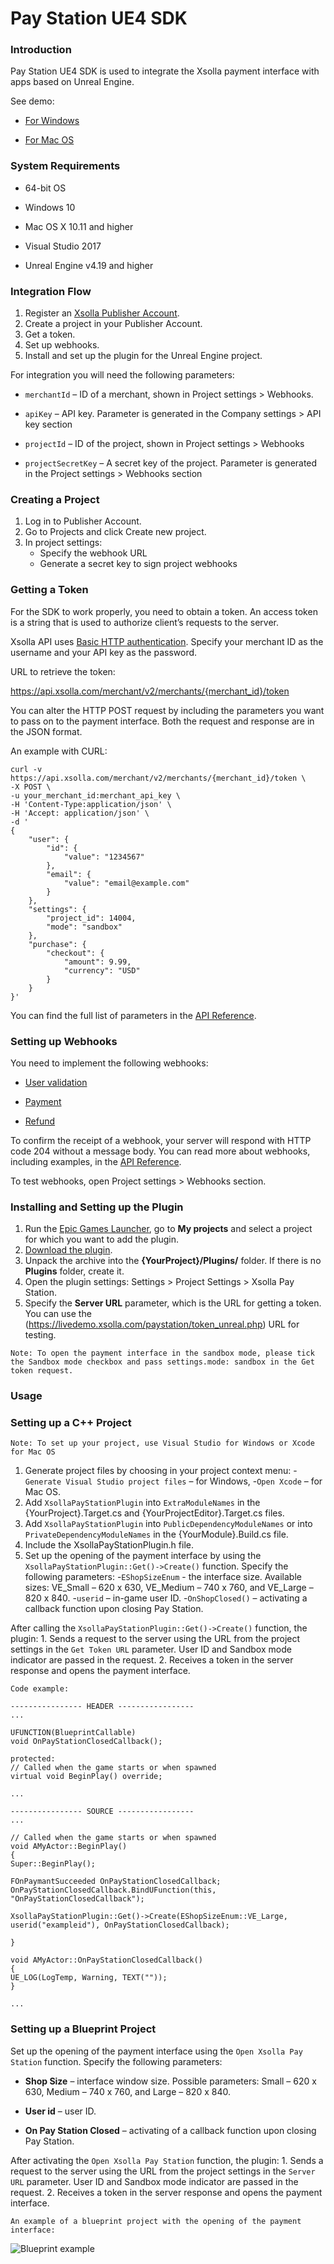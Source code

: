 # Pay Station UE4 SDK

### Introduction
Pay Station UE4 SDK is used to integrate the Xsolla payment interface with apps based on Unreal Engine.

See demo:

* [For Windows](http://livedemo.xsolla.com/ue4/PayStation-Win.zip)

* [For Mac OS](http://livedemo.xsolla.com/ue4/PayStation-Mac.zip)

### System Requirements
* 64-bit OS

* Windows 10

* Mac OS X 10.11 and higher

* Visual Studio 2017

* Unreal Engine v4.19 and higher

### Integration Flow
1. Register an [Xsolla Publisher Account](https://publisher.xsolla.com/).
2. Create a project in your Publisher Account. 
3. Get a token.
4. Set up webhooks.
5. Install and set up the plugin for the Unreal Engine project.

For integration you will need the following parameters:

* `merchantId` – ID of a merchant, shown in Project settings > Webhooks.

* `apiKey` – API key. Parameter is generated in the Company settings > API key section

* `projectId` – ID of the project, shown in Project settings > Webhooks

* `projectSecretKey` – A secret key of the project. Parameter is generated in the Project settings > Webhooks section

### Creating a Project

1. Log in to Publisher Account.
2. Go to Projects and click Create new project.
3. In project settings:
    * Specify the webhook URL
    * Generate a secret key to sign project webhooks

### Getting a Token

For the SDK to work properly, you need to obtain a token. An access token is a string that is used to authorize client’s requests to the server.

Xsolla API uses [Basic HTTP authentication](https://developers.xsolla.com/ru/api/v2/getting-started/#api_authentication). Specify your merchant ID as the username and your API key as the password.

URL to retrieve the token:

https://api.xsolla.com/merchant/v2/merchants/{merchant_id}/token

You can alter the HTTP POST request by including the parameters you want to pass on to the payment interface. Both the request and response are in the JSON format.

An example with CURL:

```
curl -v https://api.xsolla.com/merchant/v2/merchants/{merchant_id}/token \
-X POST \
-u your_merchant_id:merchant_api_key \
-H 'Content-Type:application/json' \
-H 'Accept: application/json' \
-d '
{
    "user": {
        "id": {
            "value": "1234567"
        },
        "email": {
            "value": "email@example.com"
        }
    },
    "settings": {
        "project_id": 14004,
        "mode": "sandbox"
    },
    "purchase": {
        "checkout": {
            "amount": 9.99,
            "currency": "USD"
        }
    }
}'
```

You can find the full list of parameters in the [API Reference](https://developers.xsolla.com/ru/api/v2/getting-started/#api_payment_ui_get_token).

### Setting up Webhooks

You need to implement the following webhooks:

   * [User validation](https://developers.xsolla.com/api/v2/getting-started/#api_webhooks_user_validation)
    
   * [Payment](https://developers.xsolla.com/api/v2/getting-started/#api_webhooks_payment)
    
   * [Refund](https://developers.xsolla.com/api/v2/getting-started/#api_webhooks_refund)

To confirm the receipt of a webhook, your server will respond with HTTP code 204 without a message body. You can read more about webhooks, including examples, in the [API Reference](https://developers.xsolla.com/api/v2/getting-started/#api_webhooks_refund).

To test webhooks, open Project settings > Webhooks section.

### Installing and Setting up the Plugin

1. Run the [Epic Games Launcher](https://www.epicgames.com/unrealtournament/download), go to **My projects** and select a project for which you want to add the plugin.
2. [Download the plugin](https://github.com/xsolla/PayStation-UE4-SDK/releases).
3. Unpack the archive into the **{YourProject}/Plugins/** folder. If there is no **Plugins** folder, create it.
4. Open the plugin settings: Settings > Project Settings > Xsolla Pay Station.
5. Specify the **Server URL** parameter, which is the URL for getting a token. You can use the (https://livedemo.xsolla.com/paystation/token_unreal.php) URL for testing.

```
Note: To open the payment interface in the sandbox mode, please tick the Sandbox mode checkbox and pass settings.mode: sandbox in the Get token request. 
```

### Usage
### Setting up a C++ Project
```
Note: To set up your project, use Visual Studio for Windows or Xcode for Mac OS
```

1. Generate project files by choosing in your project context menu:
  -`Generate Visual Studio project files` – for Windows,
  -`Open Xcode` – for Mac OS.
2. Add `XsollaPayStationPlugin` into `ExtraModuleNames` in the {YourProject}.Target.cs and {YourProjectEditor}.Target.cs files.
3. Add `XsollaPayStationPlugin` into `PublicDependencyModuleNames` or into `PrivateDependencyModuleNames` in the {YourModule}.Build.cs file.
4. Include the XsollaPayStationPlugin.h file.
5. Set up the opening of the payment interface by using the `XsollaPayStationPlugin::Get()->Create()` function. Specify the following parameters:
  -`EShopSizeEnum` - the interface size. Available sizes: VE_Small – 620 x 630, VE_Medium – 740 x 760, and VE_Large – 820 x 840.
  -`userid` – in-game user ID.
  -`OnShopClosed()` – activating a callback function upon closing Pay Station.

After calling the `XsollaPayStationPlugin::Get()->Create()` function, the plugin:
    1. Sends a request to the server using the URL from the project settings in the `Get Token URL` parameter. User ID and Sandbox mode indicator are passed in the request.
    2. Receives a token in the server response and opens the payment interface.

`Code example:`

```
---------------- HEADER -----------------
...

UFUNCTION(BlueprintCallable)
void OnPayStationClosedCallback();

protected:
// Called when the game starts or when spawned
virtual void BeginPlay() override;

...
```
```
---------------- SOURCE -----------------
...

// Called when the game starts or when spawned
void AMyActor::BeginPlay()
{
Super::BeginPlay();

FOnPaymantSucceeded OnPayStationClosedCallback;
OnPayStationClosedCallback.BindUFunction(this, "OnPayStationClosedCallback");

XsollaPayStationPlugin::Get()->Create(EShopSizeEnum::VE_Large, userid("exampleid"), OnPayStationClosedCallback);

}

void AMyActor::OnPayStationClosedCallback()
{
UE_LOG(LogTemp, Warning, TEXT(""));
}

...
```
### Setting up a Blueprint Project

Set up the opening of the payment interface using the `Open Xsolla Pay Station` function. Specify the following parameters:

   * **Shop Size** – interface window size. Possible parameters: Small – 620 x 630, Medium – 740 x 760, and Large – 820 x 840.

   * **User id** – user ID. 

   * **On Pay Station Closed** – activating оf a callback function upon closing Pay Station.
    
After activating the `Open Xsolla Pay Station` function, the plugin:
    1. Sends a request to the server using the URL from the project settings in the `Server URL` parameter. User ID and Sandbox mode indicator are passed in the request.
    2. Receives a token in the server response and opens the payment interface.

`An example of a blueprint project with the opening of the payment interface:`

![Blueprint example](blueprint_example.png)
